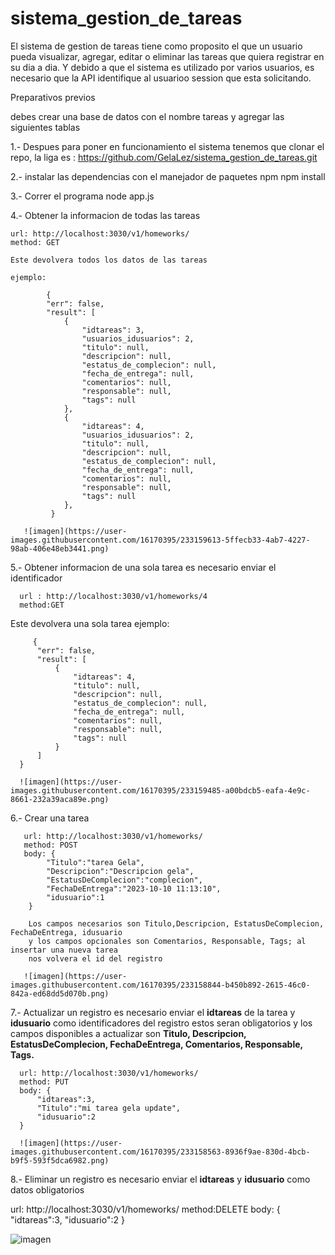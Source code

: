 # sistema_gestion_de_tareas


El sistema de gestion de tareas tiene como proposito el que un usuario pueda visualizar, 
agregar, editar o eliminar las tareas que quiera registrar en su dia a dia. 
Y debido a que el sistema es utilizado por varios usuarios, es necesario que la
API identifique al usuarioo session que esta solicitando.


Preparativos previos

debes crear una base de datos con el nombre tareas y agregar las siguientes tablas



1.- Despues para poner en funcionamiento el sistema tenemos que clonar el repo, la liga es :
https://github.com/GelaLez/sistema_gestion_de_tareas.git

2.- instalar las dependencias con el manejador de paquetes npm
  npm install

3.- Correr el programa
  node app.js
  
4.- Obtener la informacion de todas las tareas

    url: http://localhost:3030/v1/homeworks/
    method: GET
    
    Este devolvera todos los datos de las tareas 
    
    ejemplo:

            {
            "err": false,
            "result": [
                {
                    "idtareas": 3,
                    "usuarios_idusuarios": 2,
                    "titulo": null,
                    "descripcion": null,
                    "estatus_de_complecion": null,
                    "fecha_de_entrega": null,
                    "comentarios": null,
                    "responsable": null,
                    "tags": null
                },
                {
                    "idtareas": 4,
                    "usuarios_idusuarios": 2,
                    "titulo": null,
                    "descripcion": null,
                    "estatus_de_complecion": null,
                    "fecha_de_entrega": null,
                    "comentarios": null,
                    "responsable": null,
                    "tags": null
                },
             }
             
       ![imagen](https://user-images.githubusercontent.com/16170395/233159613-5ffecb33-4ab7-4227-98ab-406e48eb3441.png)
     
                          
 5.- Obtener informacion de una sola tarea es necesario enviar el identificador
 
      url : http://localhost:3030/v1/homeworks/4
      method:GET
   Este devolvera una sola tarea
     ejemplo:
     
         {
          "err": false,
          "result": [
              {
                  "idtareas": 4,
                  "titulo": null,
                  "descripcion": null,
                  "estatus_de_complecion": null,
                  "fecha_de_entrega": null,
                  "comentarios": null,
                  "responsable": null,
                  "tags": null
              }
          ]
      }
      
      ![imagen](https://user-images.githubusercontent.com/16170395/233159485-a00bdcb5-eafa-4e9c-8661-232a39aca89e.png)

      
            
6.-    Crear una tarea 

       url: http://localhost:3030/v1/homeworks/
       method: POST
       body: {
            "Titulo":"tarea Gela",
            "Descripcion":"Descripcion gela",
            "EstatusDeComplecion":"complecion",
            "FechaDeEntrega":"2023-10-10 11:13:10",
            "idusuario":1
        }
        
        Los campos necesarios son Titulo,Descripcion, EstatusDeComplecion, FechaDeEntrega, idusuario 
        y los campos opcionales son Comentarios, Responsable, Tags; al insertar una nueva tarea 
        nos volvera el id del registro
        
       ![imagen](https://user-images.githubusercontent.com/16170395/233158844-b450b892-2615-46c0-842a-ed68dd5d070b.png)

   
   
7.- Actualizar un registro es necesario enviar el **idtareas** de la tarea y **idusuario**  como identificadores del registro estos seran obligatorios
    y los campos disponibles a  actualizar son **Titulo, Descripcion, EstatusDeComplecion, FechaDeEntrega, Comentarios, Responsable, Tags.**
      
      url: http://localhost:3030/v1/homeworks/
      method: PUT
      body: {    
          "idtareas":3,
          "Titulo":"mi tarea gela update",
          "idusuario":2
      }
      
      ![imagen](https://user-images.githubusercontent.com/16170395/233158563-8936f9ae-830d-4bcb-b9f5-593f5dca6982.png)

      
      
8.- Eliminar un registro es necesario enviar el **idtareas** y **idusuario** como datos obligatorios

  url: http://localhost:3030/v1/homeworks/
     method:DELETE
     body: {
            "idtareas":3,
            "idusuario":2
           }
      
      
![imagen](https://user-images.githubusercontent.com/16170395/233158179-2c6cbe26-923b-4c74-83e8-7f65a562a35b.png)


   
                    
